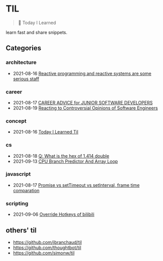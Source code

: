 # TIL

> 📝 Today I Learned

learn fast and share snippets.

## Categories

<!-- toc:start -->

### architecture

- 2021-08-16 [Reactive programming and reactive systems are some serious staff](architecture/reactive-system.md)

### career

- 2021-08-17 [CAREER ADVICE for JUNIOR SOFTWARE DEVELOPERS](career/%5Byoutube%5D%20advice%20for%20junior%20developers.md)
- 2021-08-19 [Reacting to Controversial Opinions of Software Engineers](career/%5Byoutube%5D%20Reacting%20to%20Controversial%20Opinions%20of%20Software%20Engineers.md)

### concept

- 2021-08-16 [Today I Learned Til](concept/til.md)

### cs

- 2021-08-18 [Q: What is the hex of 1.414 double](cs/ieee754-example.md)
- 2021-09-13 [CPU Branch Predictor And Array Loop](cs/cpu-branch-predictor.md)

### javascript

- 2021-08-17 [Promise vs setTimeout vs setInterval, frame time comparation](javascript/Promise%20vs%20setTimeout%20vs%20setInterval,%20frame%20time.md)

### scripting

- 2021-09-06 [Override Hotkeys of bilibili](scripting/Override%20Hotkeys%20of%20bilibili.md)

<!-- toc:end -->

## others' til

- <https://github.com/jbranchaud/til>
- <https://github.com/thoughtbot/til>
- <https://github.com/simonw/til>
